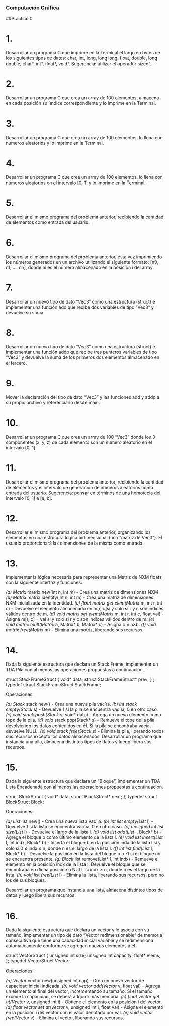 ### Computación Gráfica
##Práctico 0

# 1. 
Desarrollar un programa C que imprime en la Terminal el largo en bytes de los siguientes tipos de
datos: char, int, long, long long, float, double, long double, char*, int*, float*, void*. Sugerencia:
utilizar el operador sizeof.

# 2. 
Desarrollar un programa C que crea un array de 100 elementos, almacena en cada posición su
´ındice correspondiente y lo imprime en la Terminal.

# 3.
Desarrollar un programa C que crea un array de 100 elementos, lo llena con números aleatorios
y lo imprime en la Terminal.

# 4.
Desarrollar un programa C que crea un array de 100 elementos, lo llena con números aleatorios
en el intervalo [0, 1] y lo imprime en la Terminal.

# 5.
Desarrollar el mismo programa del problema anterior, recibiendo la cantidad de elementos como
entrada del usuario.

# 6.
Desarrollar el mismo programa del problema anterior, esta vez imprimiendo los números generados
en un archivo utilizando el siguiente formato: [n0, n1, ..., nn], donde ni es el número
almacenado en la posición i del array.

# 7.
Desarrollar un nuevo tipo de dato “Vec3” como una estructura (struct) e implementar una
función add que recibe dos variables de tipo “Vec3” y devuelve su suma.

# 8.
Desarrollar un nuevo tipo de dato “Vec3” como una estructura (struct) e implementar una
función addp que recibe tres punteros variables de tipo “Vec3” y devuelve la suma de los primeros
dos elementos almacenado en el tercero.

# 9.
Mover la declaración del tipo de dato “Vec3” y las funciones add y addp a su propio archivo y
referenciarlo desde main.

# 10.
Desarrollar un programa C que crea un array de 100 “Vec3” donde los 3 componentes (x, y, z)
de cada elemento son un número aleatorio en el intervalo [0, 1].

# 11.
Desarrollar el mismo programa del problema anterior, recibiendo la cantidad de elementos y el
intervalo de generación de números aleatorios como entrada del usuario. Sugerencia: pensar en
términos de una homotecia del intervalo [0, 1] a [a, b].

# 12.
Desarrollar el mismo programa del problema anterior, organizando los elementos en una estrucura
lógica bidimensional (una “matriz de Vec3”). El usuario proporcionará las dimensiones de
la misma como entrada.

# 13.
Implementar la lógica necesaria para representar una Matriz de NXM floats con la siguiente
interfaz y funciones:

*(a) Matrix* matrix new(int n, int m) - Crea una matriz de dimensiones NXM
*(b) Matrix* matrix identity(int n, int m) - Crea una matriz de dimensiones NXM inicializada en la Identidad.
*(c) float matrix get elem(Matrix* m, int r, int c) - Devuelve el elemento almacenado en m[r, c]si y solo si r y c son indices válidos dentro de m.
*(d) void matrix set elem(Matrix* m, int r, int c, float val) - Asigna m[r, c] = val si y solo si r y c son indices válidos dentro de m.
*(e) void matrix mult(Matrix* a, Matrix* b, Matrix* c) - Asigna c = aXb.
*(f) void matrix free(Matrix* m) - Elimina una matriz, liberando sus recursos.

# 14.
Dada la siguiente estructura que declara un Stack Frame, implementar un TDA Pila con al menos las operaciones propuestas a continuación.

struct StackFrameStruct
{
void* data;
struct StackFrameStruct* prev;
} ;
typedef struct StackFrameStruct StackFrame;

Operaciones:

*(a) Stack* stack new() - Crea una nueva pila vac´ıa.
*(b) int stack empty(Stack* s) - Devuelve 1 si la pila se encuentra vac´ıa, 0 en otro caso.
*(c) void stack push(Stack* s, void* data) - Agrega un nuevo elemento como tope de la pila.
*(d) void* stack pop(Stack* s) - Remueve el tope de la pila, devolviendo los datos contenidos en él. Si la pila se encontraba vacía, devuelve NULL.
*(e) void stack free(Stack* s) - Elimina la pila, liberando todos sus recursos excepto los datos almacenados.
Desarrollar un programa que instancia una pila, almacena distintos tipos de datos y luego libera sus recursos.

# 15.
Dada la siguiente estructura que declara un “Bloque”, implementar un TDA Lista Encadenada con al menos las operaciones propuestas a continuación.

struct BlockStruct
{
void* data,
struct BlockStruct* next;
};
typedef struct BlockStruct Block;

Operaciones:

*(a) List* list new() - Crea una nueva lista vac´ıa.
*(b) int list empty(List* l) - Devuelve 1 si la lista se encuentra vac´ıa, 0 en otro caso.
*(c) unsigned int list size(List* l) - Devuelve el largo de la lista l.
*(d) void list add(List* l, Block* b) - Agrega el bloque b como último elemento de la lista l.
*(e) void list insert(List* l, int indx, Block* b) - Inserta el bloque b en la posición indx de la lista l si y solo si 0 ≤ indx ≤ n, donde n es el largo de la lista l.
*(f) int list find(List* l, Block* b) - Devuelve la posición en la lista del bloque b o -1 si el bloque no se encuentra presente.
*(g) Block* list remove(List* l, int indx) - Remueve el elemento en la posición indx de la lista l. Devuelve el bloque que se encontraba en dicha posición o NULL si indx ≥ n, donde n es el largo de la lista.
*(h) void list free(List* l) - Elimina la lista, liberando sus recursos, pero no los de sus bloques.

Desarrollar un programa que instancia una lista, almacena distintos tipos de datos y luego libera
sus recursos.

# 16.
Dada la siguiente estructura que declara un vector y lo asocia con su tamaño, implementar un
tipo de dato “Vector redimensionable” de memoria consecutiva que tiene una capacidad inicial
variable y se redimensiona automaticamente conforme se agregan nuevos elementos a él.

struct VectorStruct
{
unsigned int size;
unsigned int capacity;
float* elems;
};
typedef VectorStruct Vector;

Operaciones:

*(a) Vector* vector new(unsigned int cap) - Crea un nuevo vector de capacidad inicial indicada.
*(b) void vector add(Vector* v, float val) - Agrega un elemento al final del vector, incrementando su tamaño. Si el tamaño excede la capacidad, se deberá adquirir más memoria.
*(c) float vector get at(Vector* v, unsigned int i) - Obtiene el elemento en la posición i del vector.
*(d) float vector set at(Vector* v, unsigned int i, float val) - Asigna el elemento en la posición i del vector con el valor denotado por val.
*(e) void vector free(Vector* v) - Elimina el vector, liberando sus recursos.
